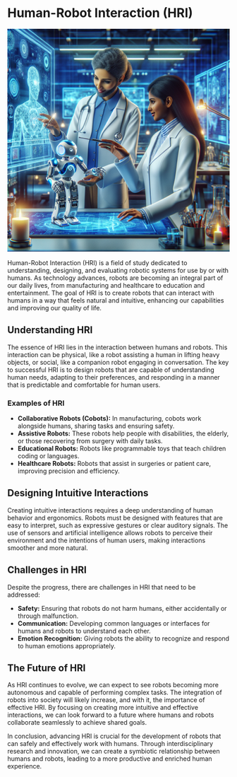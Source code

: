 # Human-Robot Interaction (HRI)

![Human interacting with a friendly robot](https://raw.githubusercontent.com/Kanakjr/100-days-of-AI-Writing/main/images/Human-Robot-Interaction-(HRI).png)

Human-Robot Interaction (HRI) is a field of study dedicated to understanding, designing, and evaluating robotic systems for use by or with humans. As technology advances, robots are becoming an integral part of our daily lives, from manufacturing and healthcare to education and entertainment. The goal of HRI is to create robots that can interact with humans in a way that feels natural and intuitive, enhancing our capabilities and improving our quality of life.

## Understanding HRI

The essence of HRI lies in the interaction between humans and robots. This interaction can be physical, like a robot assisting a human in lifting heavy objects, or social, like a companion robot engaging in conversation. The key to successful HRI is to design robots that are capable of understanding human needs, adapting to their preferences, and responding in a manner that is predictable and comfortable for human users.

### Examples of HRI

- **Collaborative Robots (Cobots):** In manufacturing, cobots work alongside humans, sharing tasks and ensuring safety.
- **Assistive Robots:** These robots help people with disabilities, the elderly, or those recovering from surgery with daily tasks.
- **Educational Robots:** Robots like programmable toys that teach children coding or languages.
- **Healthcare Robots:** Robots that assist in surgeries or patient care, improving precision and efficiency.

## Designing Intuitive Interactions

Creating intuitive interactions requires a deep understanding of human behavior and ergonomics. Robots must be designed with features that are easy to interpret, such as expressive gestures or clear auditory signals. The use of sensors and artificial intelligence allows robots to perceive their environment and the intentions of human users, making interactions smoother and more natural.

## Challenges in HRI

Despite the progress, there are challenges in HRI that need to be addressed:

- **Safety:** Ensuring that robots do not harm humans, either accidentally or through malfunction.
- **Communication:** Developing common languages or interfaces for humans and robots to understand each other.
- **Emotion Recognition:** Giving robots the ability to recognize and respond to human emotions appropriately.

## The Future of HRI

As HRI continues to evolve, we can expect to see robots becoming more autonomous and capable of performing complex tasks. The integration of robots into society will likely increase, and with it, the importance of effective HRI. By focusing on creating more intuitive and effective interactions, we can look forward to a future where humans and robots collaborate seamlessly to achieve shared goals.

In conclusion, advancing HRI is crucial for the development of robots that can safely and effectively work with humans. Through interdisciplinary research and innovation, we can create a symbiotic relationship between humans and robots, leading to a more productive and enriched human experience.